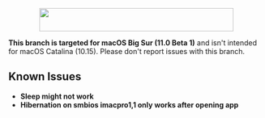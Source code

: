 <p align="center">
	<img src="https://ibin.co/4wROyHBs3PAE.png" width="383" height="46"/>
</p>

**This branch is targeted for macOS Big Sur (11.0 Beta 1)** and isn't intended for macOS Catalina (10.15). Please don't report issues with this branch.

## Known Issues

* **Sleep might not work**
* **Hibernation on smbios imacpro1,1 only works after opening app**
